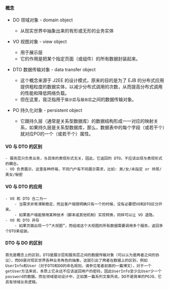 #### 概念

- DO 领域对象 - domain object
    - 从现实世界中抽象出来的有形或无形的业务实体
    
- VO 视图对象 - view object
    - 用于展示层
    - 它的作用是把某个指定页面（或组件）的所有数据封装起来。
    
- DTO 数据传输对象 - data transfer object
    - 这个概念来源于 J2EE 的设计模式，原来的目的是为了 EJB 的分布式应用提供粗粒度的数据实体，以减少分布式调用的次数，从而提高分布式调用的性能和降低网络负载。
    - 但在这里，我泛指用于`展示层`与`服务层`之间的数据传输对象。
    
- PO 持久化对象 - persistent object
    - 它跟持久层（通常是关系型数据库）的数据结构形成一一对应的映射关系，如果持久层是关系型数据库，那么，数据表中的每个字段（或若干个）就对应PO的一个（或若干个）属性。
    
#### VO 与 DTO 的区别

    - 服务层只负责业务，与具体的表现形式无关，因此，它返回的 DTO，不应该出现与表现形式的耦合。
    - VO 负责展示，这里各种终端，不同门户有不同展示需求，比如: 男/女/未指定 or 帅哥/美女/秘密
    
#### VO 与 DTO 的应用

    - VO 和 DTO 合二为一
        - 当需求非常清晰稳定，而且客户端很明确只有一个的时候，没有必要把VO和DTO区分开来。
        - 如果客户端能够用某种技术（脚本或其他机制）实现转换，同样可以让 VO 退隐。
    - VO 和 DTO 并存
        - 如果页面出现一个“大视图”，而组成这个大视图的所有数据需要调用多个服务，返回多个DTO来组装。
        
#### DTO 与 DO 的区别
    
    首先是概念上的区别，DTO是展示层和服务层之间的数据传输对象（可以认为是两者之间的协议），而DO是对现实世界各种业务角色的抽象，这就引出了两者在数据上的区别，例如UserInfo和User（对于DTO和DO的命名规则，请参见笔者前面的一篇博文），对于一个getUser方法来说，本质上它永远不应该返回用户的密码，因此UserInfo至少比User少一个password的数据。而在领域驱动设计中，正如第一篇系列文章所说，DO不是简单的POJO，它具有领域业务逻辑。
    
        